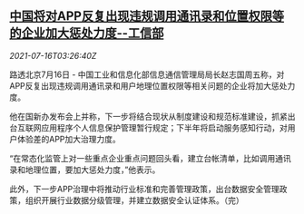 <!--1626406262000-->
[中国将对APP反复出现违规调用通讯录和位置权限等的企业加大惩处力度--工信部](https://cn.reuters.com/article/china-app-regulations-0716-fri-idCNKBS2EM09Q)
------

<div><i>2021-07-16T03:26:40Z</i></div><p>路透北京7月16日 - 中国工业和信息化部信息通信管理局局长赵志国周五称，对APP反复出现违规调用通讯录和用户地理位置权限等相关问题的企业将加大惩处力度。</p><p>他在国新办发布会上并称，下一步将结合现状从制度建设和规范标准建设，抓紧出台互联网应用程序个人信息保护管理暂行规定；下半年将启动服务感知行动，对用户体验差的APP加大治理力度。</p><p>“在常态化监管上对一些重点企业重点问题回头看，建立台帐清单，比如调用通讯录和地理位置，要加大惩处力度，”他表示。</p><p>此外，下一步APP治理中将推动行业标准和完善管理政策，出台数据安全管理政策，组织开展行业数据分级管理，并建立数据安全认证体系。（完）</p>
